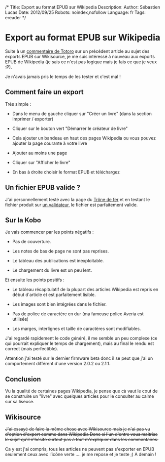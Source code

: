 /*
Title: Export au format EPUB sur Wikipedia
Description: 
Author: Sébastien Lucas
Date: 2012/09/25
Robots: noindex,nofollow
Language: fr
Tags: ereader
*/
# Export au format EPUB sur Wikipedia

Suite à un [commentaire de Totoro](https://blog.slucas.fr/blog/kobo-ereader-touch-34#comment-660824006) sur un précédent article au sujet des exports EPUB sur Wikisource, je me suis intéressé à nouveau aux exports EPUB de Wikipedia (je sais ce n'est pas logique mais je fais ce que je veux :P).

Je n'avais jamais pris le temps de les tester et c'est mal !

## Comment faire un export

Très simple : 

*	Dans le menu de gauche cliquer sur "Créer un livre" (dans la section imprimer / exporter)

*	Cliquer sur le bouton vert "Démarrer le créateur de livre"

*	Cela ajouter un bandeau en haut des pages Wikipedia ou vous pouvez ajouter la page courante à votre livre

*	Ajouter au moins une page

*	Cliquer sur "Afficher le livre"

*	En bas à droite choisir le format EPUB et téléchargez

## Un fichier EPUB valide ?

J'ai personnellement testé avec la page du [Trône de fer](http://fr.wikipedia.org/wiki/Le_Tr%C3%B4ne_de_fer) et en testant le fichier produit sur [un validateur](http://validator.idpf.org/), le fichier est parfaitement valide.
## Sur la Kobo

Je vais commencer par les points négatifs :

*	Pas de couverture.

*	Les notes de bas de page ne sont pas reprises.

*	Le tableau des publications est inexploitable.

*	Le chargement du livre est un peu lent.

Et ensuite les points positifs :

*	Le tableau récapitulatif de la plupart des articles Wikipedia est repris en début d'article  et est parfaitement lisible.

*	Les images sont bien intégrées dans le fichier.

*	Pas de police de caractère en dur (ma fameuse police Averia est utilisée)

*	Les marges, interlignes et taille de caractères sont modifiables.

J'ai regardé rapidement le code généré, il me semble un peu complexe (ce qui pourrait expliquer le temps de chargement), mais au final le rendu est correct (mais perfectible).

Attention j'ai testé sur le dernier firmware beta donc il se peut que j'ai un comportement différent d'une version 2.0.2 ou 2.1.1.
## Conclusion

Vu la qualité de certaines pages Wikipedia, je pense que cà vaut le cout de se construire un "livre" avec quelques articles pour le consulter au calme sur sa liseuse.
## Wikisource

~~J'ai essayé de faire la même chose avec Wikisource mais je n'ai pas vu d'option d'export comme dans Wikipedia Donc si l'un d'entre vous maitrise le sujet qu'il n'hésite surtout pas à tout m'expliquer dans les commentaires.~~

Ca y est j'ai compris, tous les articles ne peuvent pas s'exporter en EPUB seulement ceux avec l’icône verte .... je me repose et je teste ;) A demain !

